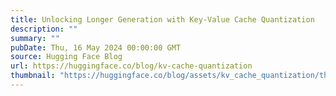 ```yaml
---
title: Unlocking Longer Generation with Key-Value Cache Quantization
description: ""
summary: ""
pubDate: Thu, 16 May 2024 00:00:00 GMT
source: Hugging Face Blog
url: https://huggingface.co/blog/kv-cache-quantization
thumbnail: "https://huggingface.co/blog/assets/kv_cache_quantization/thumbnail.png"
---
```


